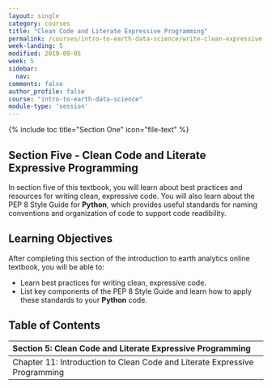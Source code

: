 ```yaml
---
layout: single
category: courses
title: "Clean Code and Literate Expressive Programming"
permalink: /courses/intro-to-earth-data-science/write-clean-expressive-code/
week-landing: 5
modified: 2019-09-05
week: 5
sidebar:
  nav:
comments: false
author_profile: false
course: "intro-to-earth-data-science"
module-type: 'session'
---
```


{% include toc title="Section One" icon="file-text" %}

<div class="notice--info" markdown="1">

## <i class="fa fa-ship" aria-hidden="true"></i> Section Five - Clean Code and Literate Expressive Programming

In section five of this textbook, you will learn about best practices and resources for writing clean, expressive code. You will also learn about the PEP 8 Style Guide for **Python**, which provides useful standards for naming conventions and organization of code to support code readibility. 

## <i class="fa fa-graduation-cap" aria-hidden="true"></i> Learning Objectives

After completing this section of the introduction to earth analytics online textbook, you will be able to:

* Learn best practices for writing clean, expressive code. 
* List key components of the PEP 8 Style Guide and learn how to apply these standards to your **Python** code.

</div>


## <i class="fa fa-calendar-check-o" aria-hidden="true"></i> Table of Contents

| Section 5: Clean Code and Literate Expressive Programming |
|:----------------------------------------------------------|
| Chapter 11: Introduction to Clean Code and Literate Expressive Programming            | 

